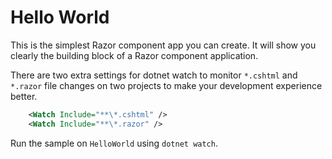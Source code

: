 # Hello World

This is the simplest Razor component app you can create. It will show you clearly the building block of a Razor component application.

There are two extra settings for dotnet watch to monitor `*.cshtml` and `*.razor` file changes on two projects to make your development experience better.

``` xml
    <Watch Include="**\*.cshtml" />
    <Watch Include="**\*.razor" />
```

Run the sample on `HelloWorld` using `dotnet watch`.